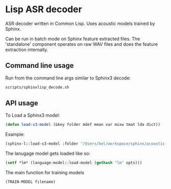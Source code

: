 Lisp ASR decoder
================

ASR decoder written in Common Lisp.  Uses acoustic models trained by Sphinx.

Can be run in batch mode on Sphinx feature extracted files.  The 'standalone' component operates on raw WAV files and does the feature extraction internally.


Command line usage
------------------

Run from the command line args similar to Sphinx3 decode:
```bash
scripts/sphinxlisp_decode.sh
```

API usage
---------

To Load a Sphinx3 model:
```lisp
(defun load-s3-model (&key folder mdef mean var mixw tmat lda dict))
```

Example:
```lisp
(sphinx-l::load-s3-model :folder "/Users/bel/workspace/sphinx/acoustic-models/fisher/")
```

The lanugage model gets loaded like so:
```lisp
(setf *lm* (language-model::load-model (gethash "lm" opts)))
```

The main function for training models
```lisp
(TRAIN-MODEL filename)
```

